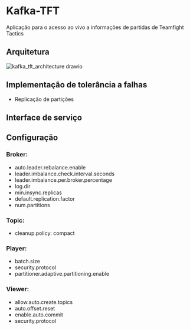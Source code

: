 # Kafka-TFT

Aplicação para o acesso ao vivo a informações de partidas de Teamfight Tactics

## Arquitetura

![kafka_tft_architecture drawio](https://github.com/RenanGAS/Kafka-TFT/assets/68087317/5c22c9a2-f24d-4158-86b4-b459db0aa19c)

## Implementação de tolerância a falhas

- Replicação de partições

## Interface de serviço

## Configuração

### Broker:

- auto.leader.rebalance.enable
- leader.imbalance.check.interval.seconds
- leader.imbalance.per.broker.percentage
- log.dir
- min.insync.replicas
- default.replication.factor
- num.partitions

### Topic:

- cleanup.policy: compact

### Player:

- batch.size
- security.protocol
- partitioner.adaptive.partitioning.enable

### Viewer:

- allow.auto.create.topics
- auto.offset.reset
- enable.auto.commit
- security.protocol

